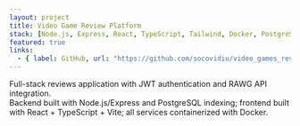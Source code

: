 ```yaml
---
layout: project
title: Video Game Review Platform
stack: [Node.js, Express, React, TypeScript, Tailwind, Docker, PostgreSQL]
featured: true
links:
  - { label: GitHub, url: "https://github.com/socovidiu/video_games_reviews" }
---
```

Full-stack reviews application with JWT authentication and RAWG API integration.  
Backend built with Node.js/Express and PostgreSQL indexing; frontend built with React + TypeScript + Vite; all services containerized with Docker.
